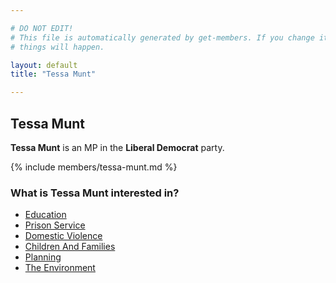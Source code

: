 ```yaml
---

# DO NOT EDIT!
# This file is automatically generated by get-members. If you change it, bad
# things will happen.

layout: default
title: "Tessa Munt"

---
```


## Tessa Munt

**Tessa Munt** is an MP in the **Liberal Democrat** party.

{% include members/tessa-munt.md %}

### What is Tessa Munt interested in?


* [Education](/interests/education.html)
* [Prison Service](/interests/prison-service.html)
* [Domestic Violence](/interests/domestic-violence.html)
* [Children And Families](/interests/children-and-families.html)
* [Planning](/interests/planning.html)
* [The Environment](/interests/the-environment.html)
